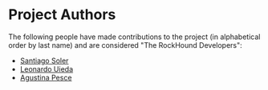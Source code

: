 # Project Authors

The following people have made contributions to the project (in alphabetical order by
last name) and are considered "The RockHound Developers":

* [Santiago Soler](https://github.com/santisoler)
* [Leonardo Uieda](https://github.com/leouieda)
* [Agustina Pesce](https://github.com/aguspesce)
